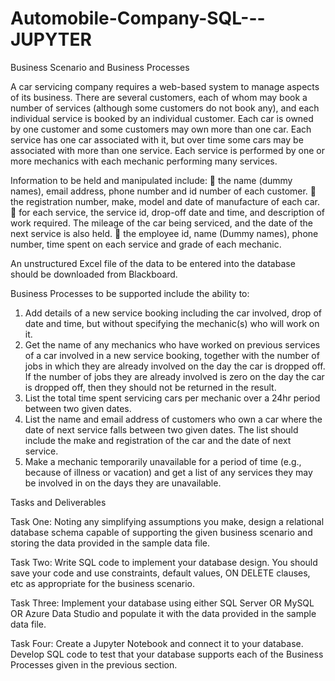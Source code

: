 # Automobile-Company-SQL---JUPYTER
 
Business Scenario and Business Processes

A car servicing company requires a web-based system to manage aspects of its business.
There are several customers, each of whom may book a number of services (although some 
customers do not book any), and each individual service is booked by an individual customer.
Each car is owned by one customer and some customers may own more than one car. Each 
service has one car associated with it, but over time some cars may be associated with more 
than one service. Each service is performed by one or more mechanics with each mechanic 
performing many services.

Information to be held and manipulated include:
 the name (dummy names), email address, phone number and id number of each customer.
 the registration number, make, model and date of manufacture of each car.
 for each service, the service id, drop-off date and time, and description of work required. 
The mileage of the car being serviced, and the date of the next service is also held.
 the employee id, name (Dummy names), phone number, time spent on each service and grade of each 
mechanic.

An unstructured Excel file of the data to be entered into the database should be
downloaded from Blackboard.

Business Processes to be supported include the ability to:

1. Add details of a new service booking including the car involved, drop of date and time, but 
without specifying the mechanic(s) who will work on it.
2. Get the name of any mechanics who have worked on previous services of a car involved in a
new service booking, together with the number of jobs in which they are already involved 
on the day the car is dropped off. If the number of jobs they are already involved is zero on 
the day the car is dropped off, then they should not be returned in the result.
3. List the total time spent servicing cars per mechanic over a 24hr period between two given 
dates.
4. List the name and email address of customers who own a car where the date of next 
service falls between two given dates. The list should include the make and registration of 
the car and the date of next service.
5. Make a mechanic temporarily unavailable for a period of time (e.g., because of illness or 
vacation) and get a list of any services they may be involved in on the days they are 
unavailable.

Tasks and Deliverables

Task One: Noting any simplifying assumptions you make, design a relational database schema
capable of supporting the given business scenario and storing the data provided in
the sample data file.

Task Two: Write SQL code to implement your database design. You should save your code and
use constraints, default values, ON DELETE clauses, etc as appropriate for the
business scenario.

Task Three: Implement your database using either SQL Server OR MySQL OR Azure Data Studio
and populate it with the data provided in the sample data file. 

Task Four: Create a Jupyter Notebook and connect it to your database. Develop SQL code to test
that your database supports each of the Business Processes given in the previous
section.
